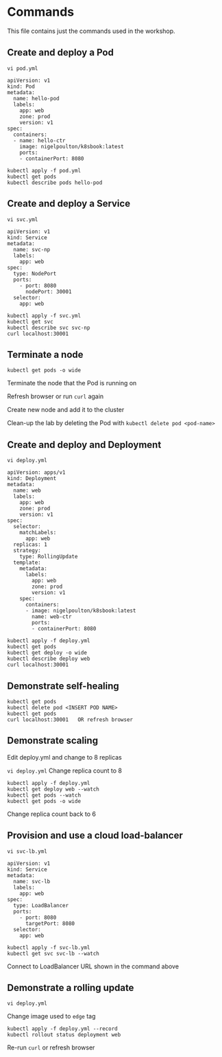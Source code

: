 # Commands

This file contains just the commands used in the workshop.

## Create and deploy a Pod

`vi pod.yml`

```
apiVersion: v1
kind: Pod
metadata:
  name: hello-pod
  labels:
    app: web
    zone: prod
    version: v1
spec:
  containers:
  - name: hello-ctr
    image: nigelpoulton/k8sbook:latest
    ports:
    - containerPort: 8080
```

```
kubectl apply -f pod.yml
kubectl get pods
kubectl describe pods hello-pod
```

## Create and deploy a Service

`vi svc.yml`

```
apiVersion: v1
kind: Service
metadata:
  name: svc-np
  labels:
    app: web
spec:
  type: NodePort
  ports:
    - port: 8080
      nodePort: 30001
  selector:
    app: web
```

```
kubectl apply -f svc.yml
kubectl get svc
kubectl describe svc svc-np
curl localhost:30001
```

## Terminate a node

`kubectl get pods -o wide`

Terminate the node that the Pod is running on

Refresh browser or run `curl` again

Create new node and add it to the cluster

Clean-up the lab by deleting the Pod with `kubectl delete pod <pod-name>`


## Create and deploy and Deployment

`vi deploy.yml`

```
apiVersion: apps/v1
kind: Deployment
metadata:
  name: web
  labels:
    app: web
    zone: prod
    version: v1
spec:
  selector:
    matchLabels:
      app: web
  replicas: 1
  strategy:
    type: RollingUpdate
  template:
    metadata:
      labels:
        app: web
        zone: prod
        version: v1
    spec:
      containers:
      - image: nigelpoulton/k8sbook:latest
        name: web-ctr
        ports:
        - containerPort: 8080
```

```
kubectl apply -f deploy.yml
kubectl get pods
kubectl get deploy -o wide
kubectl describe deploy web
curl localhost:30001
```

## Demonstrate self-healing

```
kubectl get pods
kubectl delete pod <INSERT POD NAME>
kubectl get pods
curl localhost:30001   OR refresh browser
```

## Demonstrate scaling

Edit deploy.yml and change to 8 replicas

`vi deploy.yml`
Change replica count to 8

```
kubectl apply -f deploy.yml
kubectl get deploy web --watch
kubectl get pods --watch
kubectl get pods -o wide
```

Change replica count back to 6


## Provision and use a cloud load-balancer

`vi svc-lb.yml`

```
apiVersion: v1
kind: Service
metadata:
  name: svc-lb
  labels:
    app: web
spec:
  type: LoadBalancer
  ports:
    - port: 8080
      targetPort: 8080
  selector:
    app: web
```

```
kubectl apply -f svc-lb.yml
kubectl get svc svc-lb --watch
```

Connect to LoadBalancer URL shown in the command above


## Demonstrate a rolling update

`vi deploy.yml`

Change image used to `edge` tag

```
kubectl apply -f deploy.yml --record
kubectl rollout status deployment web
```

Re-run `curl` or refresh browser
